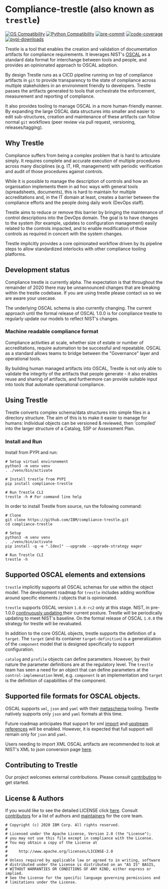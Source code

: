 # Compliance-trestle (also known as  `trestle`)

[![OS Compatibility][platform-badge]](#prerequisites)
[![Python Compatibility][python-badge]][python]
[![pre-commit][pre-commit-badge]][pre-commit]
[![code-coverage][coverage-badge]][coverage]
[![pypi-downloads][pypi-downloads-badge]][pypi]

Trestle is a tool that enables the creation and validation of documentation artifacts for compliance requirements. It leverages NIST's [OSCAL](https://pages.nist.gov/OSCAL/documentation/) as a standard data format for interchange between tools and people, and provides an opinionated approach to OSCAL adoption.

By design Trestle runs as a CICD pipeline running on top of compliance artifacts in `git` to provide transparency to the state of compliance across multiple stakeholders in an environment friendly to developers. Trestle passes the artifacts generated to tools that orchestrate the enforcement, measurement and reporting of compliance.

It also provides tooling to manage OSCAL in a more human-friendly manner. By expanding the large OSCAL data structures into smaller and easier to edit sub-structures, creation and maintenance of these artifacts can follow normal `git` workflows (peer review via pull request, versioning, releases/tagging).

## Why Trestle

Compliance suffers from being a complex problem that is hard to articulate simply. It requires complete and accurate execution of multiple procedures across many disciplines (e.g. IT, HR, management) with periodic verification and audit of those procedures against controls.

While it is possible to manage the description of controls and how an organisation implements them in ad hoc ways with general tools (spreadsheets, documents), this is hard to maintain for multiple accreditations and, in the IT domain at least, creates a barrier between the compliance efforts and the people doing daily work (DevOps staff).

Trestle aims to reduce or remove this barrier by bringing the maintenance of control descriptions into the DevOps domain. The goal is to have changes to the system (for example, updates to configuration management) easily related to the controls impacted, and to enable modification of those controls as required in concert with the system changes.

Trestle implicitly provides a core opinionated workflow driven by its pipeline steps to allow standardized interlocks with other compliance tooling platforms.

## Development status

Compliance trestle is currently alpha. The expectation is that throughout the remainder of 2020 there may be unnannounced changes that are breaking within the trestle codebase. If you are using trestle please contact us so we are aware your usecase.

The underlying OSCAL schema is also currently changing. The current approach until the formal release of OSCAL 1.0.0 is for compliance trestle to regularly update our models to reflect NIST's changes.

### Machine readable compliance format

Compliance activities at scale, whether size of estate or number of accreditations, require automation to be successful and repeatable. OSCAL as a standard allows teams to bridge between the "Governance" layer and operational tools.

By building human managed artifacts into OSCAL, Trestle is not only able to validate the integrity of the artifacts that people generate - it also enables reuse and sharing of artifacts, and furthermore can provide suitable input into tools that automate operational compliance.

## Using Trestle

Trestle converts complex schema/data structures into simple files in a directory structure. The aim of this is to make it easier to manage for humans: Individual objects can be versioned & reviewed, then 'compiled' into the larger structure of a Catalog, SSP or Assessment Plan.

### Install and Run

Install from PYPI and run:

```shell
# Setup virtual environement
python3 -m venv venv
. ./venv/bin/activate

# Install trestle from PYPI
pip install compliance-trestle

# Run Trestle CLI
trestle -h # For command line help
```

In order to install Trestle from source, run the following command:

```shell
# Clone
git clone https://github.com/IBM/compliance-trestle.git
cd compliance-trestle

# Setup
python3 -m venv venv
. ./venv/bin/activate
pip install -q -e ".[dev]" --upgrade --upgrade-strategy eager

# Run Trestle CLI
trestle -h
```

## Supported OSCAL elements and extensions

`trestle` implicitly supports all OSCAL schemas for use within the object model. The development roadmap for `trestle` includes adding workflow around specific elements / objects that is opinionated.

`trestle` supports OSCAL version `1.0.0-rc2` only at this stage. NIST, in pre-1.0.0 [continuously updating
](https://github.com/usnistgov/OSCAL/issues/846) their current posture. Trestle will be periodically updating to meet NIST's baseline. On the formal release of OSCAL `1.0.0` the strategy for trestle will be revaluated.

In addition to the core OSCAL objects, trestle supports the definition of a `target`. The `target` (and its container
`target-definition`) is a generalization of the `component` model that is designed specifically to support configuration.

`catalog` and `profile` objects can define parameters. However, by their nature the parameter definitions are at the
regulatory level. The `trestle` team has seen a need for an object that can define parameters at the `control-implemenation`
level, e.g. `component` is an implementation and `target` is the definition of capabilities of the component.

## Supported file formats for OSCAL objects.

OSCAL supports `xml`, `json` and `yaml` with their [metaschema](https://github.com/usnistgov/metaschema) tooling. Trestle
natively supports only `json` and `yaml` formats at this time.

Future roadmap anticipates that support for xml [import](https://github.com/IBM/compliance-trestle/issues/177) and [upstream references](https://github.com/IBM/compliance-trestle/issues/178) will be enabled. However, it is expected
that full support will remain only for `json` and  `yaml`.

Users needing to import XML OSCAL artifacts are recommended to look at NIST's XML to json conversion page [here](https://github.com/usnistgov/OSCAL/tree/master/json#oscal-xml-to-json-converters).

## Contributing to Trestle

Our project welcomes external contributions. Please consult [contributing](contributing/overview) to get started.

## License & Authors

If you would like to see the detailed LICENSE click [here](LICENSE).
Consult [contributors](https://github.com/IBM/compliance-trestle/graphs/contributors) for a list of authors and [maintainers](maintainers) for the core team.

```text
# Copyright (c) 2020 IBM Corp. All rights reserved.
#
# Licensed under the Apache License, Version 2.0 (the "License");
# you may not use this file except in compliance with the License.
# You may obtain a copy of the License at
#
#     http://www.apache.org/licenses/LICENSE-2.0
#
# Unless required by applicable law or agreed to in writing, software
# distributed under the License is distributed on an "AS IS" BASIS,
# WITHOUT WARRANTIES OR CONDITIONS OF ANY KIND, either express or implied.
# See the License for the specific language governing permissions and
# limitations under the License.

```

[coverage]: https://codecov.io/gh/IBM/compliance-trestle
[coverage-badge]: https://codecov.io/gh/IBM/compliance-trestle/branch/develop/graph/badge.svg?token=1AUXDAF3OB
[platform-badge]: https://img.shields.io/badge/platform-osx%20%7C%20linux-orange.svg
[pre-commit]: https://github.com/pre-commit/pre-commit
[pre-commit-badge]: https://img.shields.io/badge/pre--commit-enabled-brightgreen?logo=pre-commit&logoColor=white
[pypi]: https://pypi.org/project/compliance-trestle/
[pypi-downloads-badge]: https://img.shields.io/pypi/dm/compliance-trestle
[python]: https://www.python.org/downloads/
[python-badge]: https://img.shields.io/badge/python-v3.6+-blue.svg
